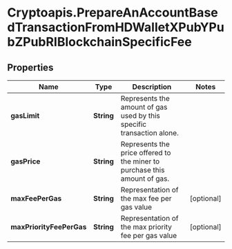 # Cryptoapis.PrepareAnAccountBasedTransactionFromHDWalletXPubYPubZPubRIBlockchainSpecificFee

## Properties

Name | Type | Description | Notes
------------ | ------------- | ------------- | -------------
**gasLimit** | **String** | Represents the amount of gas used by this specific transaction alone. | 
**gasPrice** | **String** | Represents the price offered to the miner to purchase this amount of gas. | 
**maxFeePerGas** | **String** | Representation of the max fee per gas value | [optional] 
**maxPriorityFeePerGas** | **String** | Representation of the max priority fee per gas value | [optional] 


